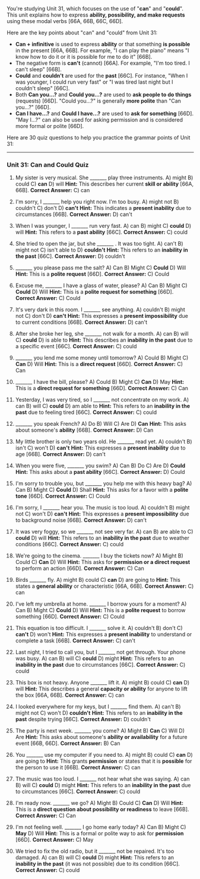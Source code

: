 You're studying Unit 31, which focuses on the use of "**can**" and "**could**". This unit explains how to express **ability, possibility, and make requests** using these modal verbs [66A, 66B, 66C, 66D].

Here are the key points about "can" and "could" from Unit 31:
*   **Can + infinitive** is used to express **ability** or that something **is possible** in the present [66A, 66B]. For example, "I can play the piano" means "I know how to do it or it is possible for me to do it" [66B].
*   The negative form is **can't** (cannot) [66A]. For example, "I'm too tired. I can't sleep" [66B].
*   **Could** and **couldn't** are used for the **past** [66C]. For instance, "When I was younger, I could run very fast" or "I was tired last night but I couldn't sleep" [66C].
*   Both **Can you...?** and **Could you...?** are used to **ask people to do things** (requests) [66D]. "Could you...?" is generally **more polite** than "Can you...?" [66D].
*   **Can I have...?** and **Could I have...?** are used to **ask for something** [66D]. "May I...?" can also be used for asking permission and is considered more formal or polite [66D].

Here are 30 quiz questions to help you practice the grammar points of Unit 31:

---

### **Unit 31: Can and Could Quiz**

1.  My sister is very musical. She _______ play three instruments.
    A) might
    B) could
    C) **can**
    D) will
    **Hint:** This describes her current **skill or ability** [66A, 66B].
    **Correct Answer:** C) can

2.  I'm sorry, I _______ help you right now. I'm too busy.
    A) might not
    B) couldn't
    C) don't
    D) **can't**
    **Hint:** This indicates a **present inability** due to circumstances [66B].
    **Correct Answer:** D) can't

3.  When I was younger, I _______ run very fast.
    A) can
    B) might
    C) **could**
    D) will
    **Hint:** This refers to a **past ability** [66C].
    **Correct Answer:** C) could

4.  She tried to open the jar, but she _______ . It was too tight.
    A) can't
    B) might not
    C) isn't able to
    D) **couldn't**
    **Hint:** This refers to an **inability in the past** [66C].
    **Correct Answer:** D) couldn't

5.  _______ you please pass me the salt?
    A) Can
    B) Might
    C) **Could**
    D) Will
    **Hint:** This is a **polite request** [66D].
    **Correct Answer:** C) Could

6.  Excuse me, _______ I have a glass of water, please?
    A) Can
    B) Might
    C) **Could**
    D) Will
    **Hint:** This is a **polite request for something** [66D].
    **Correct Answer:** C) Could

7.  It's very dark in this room. I _______ see anything.
    A) couldn't
    B) might not
    C) don't
    D) **can't**
    **Hint:** This expresses a **present impossibility** due to current conditions [66B].
    **Correct Answer:** D) can't

8.  After she broke her leg, she _______ not walk for a month.
    A) can
    B) will
    C) **could**
    D) is able to
    **Hint:** This describes an **inability in the past** due to a specific event [66C].
    **Correct Answer:** C) could

9.  _______ you lend me some money until tomorrow?
    A) Could
    B) Might
    C) **Can**
    D) Will
    **Hint:** This is a **direct request** [66D].
    **Correct Answer:** C) Can

10. _______ I have the bill, please?
    A) Could
    B) Might
    C) **Can**
    D) May
    **Hint:** This is a **direct request for something** [66D].
    **Correct Answer:** C) Can

11. Yesterday, I was very tired, so I _______ not concentrate on my work.
    A) can
    B) will
    C) **could**
    D) am able to
    **Hint:** This refers to an **inability in the past** due to feeling tired [66C].
    **Correct Answer:** C) could

12. _______ you speak French?
    A) Do
    B) Will
    C) Are
    D) **Can**
    **Hint:** This asks about someone's **ability** [66B].
    **Correct Answer:** D) Can

13. My little brother is only two years old. He _______ read yet.
    A) couldn't
    B) isn't
    C) won't
    D) **can't**
    **Hint:** This expresses a **present inability** due to age [66B].
    **Correct Answer:** D) can't

14. When you were five, _______ you swim?
    A) Can
    B) Do
    C) Are
    D) **Could**
    **Hint:** This asks about a **past ability** [66C].
    **Correct Answer:** D) Could

15. I'm sorry to trouble you, but _______ you help me with this heavy bag?
    A) Can
    B) Might
    C) **Could**
    D) Shall
    **Hint:** This asks for a favor with a **polite tone** [66D].
    **Correct Answer:** C) Could

16. I'm sorry, I _______ hear you. The music is too loud.
    A) couldn't
    B) might not
    C) won't
    D) **can't**
    **Hint:** This expresses a **present impossibility** due to background noise [66B].
    **Correct Answer:** D) can't

17. It was very foggy, so we _______ not see very far.
    A) can
    B) are able to
    C) **could**
    D) will
    **Hint:** This refers to an **inability in the past** due to weather conditions [66C].
    **Correct Answer:** C) could

18. We're going to the cinema. _______ I buy the tickets now?
    A) Might
    B) Could
    C) **Can**
    D) Will
    **Hint:** This asks for **permission or a direct request** to perform an action [66D].
    **Correct Answer:** C) Can

19. Birds _______ fly.
    A) might
    B) could
    C) **can**
    D) are going to
    **Hint:** This states a **general ability** or characteristic [66A, 66B].
    **Correct Answer:** C) can

20. I've left my umbrella at home. _______ I borrow yours for a moment?
    A) Can
    B) Might
    C) **Could**
    D) Will
    **Hint:** This is a **polite request** to borrow something [66D].
    **Correct Answer:** C) Could

21. This equation is too difficult. I _______ solve it.
    A) couldn't
    B) don't
    C) **can't**
    D) won't
    **Hint:** This expresses a **present inability** to understand or complete a task [66B].
    **Correct Answer:** C) can't

22. Last night, I tried to call you, but I _______ not get through. Your phone was busy.
    A) can
    B) will
    C) **could**
    D) might
    **Hint:** This refers to an **inability in the past** due to circumstances [66C].
    **Correct Answer:** C) could

23. This box is not heavy. Anyone _______ lift it.
    A) might
    B) could
    C) **can**
    D) will
    **Hint:** This describes a general **capacity or ability** for anyone to lift the box [66A, 66B].
    **Correct Answer:** C) can

24. I looked everywhere for my keys, but I _______ find them.
    A) can't
    B) might not
    C) won't
    D) **couldn't**
    **Hint:** This refers to an **inability in the past** despite trying [66C].
    **Correct Answer:** D) couldn't

25. The party is next week. _______ you come?
    A) Might
    B) **Can**
    C) Will
    D) Are
    **Hint:** This asks about someone's **ability or availability** for a future event [66B, 66D].
    **Correct Answer:** B) Can

26. You _______ use my computer if you need to.
    A) might
    B) could
    C) **can**
    D) are going to
    **Hint:** This grants **permission** or states that it is **possible** for the person to use it [66B].
    **Correct Answer:** C) can

27. The music was too loud. I _______ not hear what she was saying.
    A) can
    B) will
    C) **could**
    D) might
    **Hint:** This refers to an **inability in the past** due to circumstances [66C].
    **Correct Answer:** C) could

28. I'm ready now. _______ we go?
    A) Might
    B) Could
    C) **Can**
    D) Will
    **Hint:** This is a **direct question about possibility or readiness** to leave [66B].
    **Correct Answer:** C) Can

29. I'm not feeling well. _______ I go home early today?
    A) Can
    B) Might
    C) **May**
    D) Will
    **Hint:** This is a formal or polite way to ask for **permission** [66D].
    **Correct Answer:** C) May

30. We tried to fix the old radio, but it _______ not be repaired. It's too damaged.
    A) can
    B) will
    C) **could**
    D) might
    **Hint:** This refers to an **inability in the past** (it was not possible) due to its condition [66C].
    **Correct Answer:** C) could